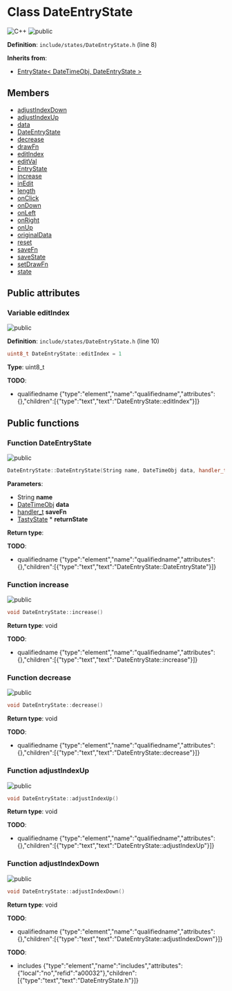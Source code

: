 <a id="a00080"></a>
# Class DateEntryState

![][C++]
![][public]

**Definition**: `include/states/DateEntryState.h` (line 8)





**Inherits from**:

* [EntryState\< DateTimeObj, DateEntryState \>](a00084.md#a00084)

## Members

* [adjustIndexDown](a00080.md#a00080_1ac299d7c5be3e0dbbe62771d3a8071c2c)
* [adjustIndexUp](a00080.md#a00080_1a2e506a99f316481cfb4cc82ebf8c7dd9)
* [data](a00084.md#a00084_1ab59b7e059f9f52e972697c61b58c59fb)
* [DateEntryState](a00080.md#a00080_1a392a4fc68dd6370fea14e9df185f3a47)
* [decrease](a00080.md#a00080_1a135b5a88b110cac5bdf3917abaf1f6af)
* [drawFn](a00084.md#a00084_1a26a63c705eb784b638c9e288c2d91090)
* [editIndex](a00080.md#a00080_1ab78771c8e67355e084530606d0fa39b5)
* [editVal](a00084.md#a00084_1a0cf0d4f4d20446fc394e3e9e8d2793b1)
* [EntryState](a00084.md#a00084_1aa611659439a0b30596553e9cb0ea7230)
* [increase](a00080.md#a00080_1ac0b1cd5e28c0d9c9229be80af390713c)
* [inEdit](a00084.md#a00084_1a5a0390d30529f33b7192b5d571faf11b)
* [length](a00084.md#a00084_1a0cc083de69e8442af50240f00338e86d)
* [onClick](a00084.md#a00084_1ae4c99104aa3bef58748022da74865ff0)
* [onDown](a00084.md#a00084_1a43512a0e5a5c1b7729a2c58a9ef04643)
* [onLeft](a00084.md#a00084_1ad775bb40c2fec2edfdf2226425a646a1)
* [onRight](a00084.md#a00084_1a937e240aaa9d689b397581fad110ad38)
* [onUp](a00084.md#a00084_1a59d35412472caf27d243ce9698b26cc3)
* [originalData](a00084.md#a00084_1a6abebe19b450f5323555c1fe11e00045)
* [reset](a00084.md#a00084_1a9d3c567b81a85de4d5793dc38c619092)
* [saveFn](a00084.md#a00084_1a4c197fca2ff66cd2197410fdf0ba2653)
* [saveState](a00084.md#a00084_1ab1e74c4e8e1e0673fa9aba0484ffff30)
* [setDrawFn](a00084.md#a00084_1afb0e9fe999378bd08363c52d2329da3f)
* [state](a00084.md#a00084_1a12cbe9558ab5262256df66ac4083b6a1)

## Public attributes

<a id="a00080_1ab78771c8e67355e084530606d0fa39b5"></a>
### Variable editIndex

![][public]

**Definition**: `include/states/DateEntryState.h` (line 10)

```cpp
uint8_t DateEntryState::editIndex = 1
```







**Type**: uint8_t

**TODO**:

* qualifiedname {"type":"element","name":"qualifiedname","attributes":{},"children":[{"type":"text","text":"DateEntryState::editIndex"}]}

## Public functions

<a id="a00080_1a392a4fc68dd6370fea14e9df185f3a47"></a>
### Function DateEntryState

![][public]

```cpp
DateEntryState::DateEntryState(String name, DateTimeObj data, handler_t saveFn, TastyState *returnState)
```







**Parameters**:

* String **name**
* [DateTimeObj](a00096.md#a00096) **data**
* [handler\_t](a00044.md#a00044_1a7d022f28028b1ac9f960f4a7e7386cf8) **saveFn**
* [TastyState](a00124.md#a00124) * **returnState**

**Return type**: 

**TODO**:

* qualifiedname {"type":"element","name":"qualifiedname","attributes":{},"children":[{"type":"text","text":"DateEntryState::DateEntryState"}]}

<a id="a00080_1ac0b1cd5e28c0d9c9229be80af390713c"></a>
### Function increase

![][public]

```cpp
void DateEntryState::increase()
```







**Return type**: void

**TODO**:

* qualifiedname {"type":"element","name":"qualifiedname","attributes":{},"children":[{"type":"text","text":"DateEntryState::increase"}]}

<a id="a00080_1a135b5a88b110cac5bdf3917abaf1f6af"></a>
### Function decrease

![][public]

```cpp
void DateEntryState::decrease()
```







**Return type**: void

**TODO**:

* qualifiedname {"type":"element","name":"qualifiedname","attributes":{},"children":[{"type":"text","text":"DateEntryState::decrease"}]}

<a id="a00080_1a2e506a99f316481cfb4cc82ebf8c7dd9"></a>
### Function adjustIndexUp

![][public]

```cpp
void DateEntryState::adjustIndexUp()
```







**Return type**: void

**TODO**:

* qualifiedname {"type":"element","name":"qualifiedname","attributes":{},"children":[{"type":"text","text":"DateEntryState::adjustIndexUp"}]}

<a id="a00080_1ac299d7c5be3e0dbbe62771d3a8071c2c"></a>
### Function adjustIndexDown

![][public]

```cpp
void DateEntryState::adjustIndexDown()
```







**Return type**: void

**TODO**:

* qualifiedname {"type":"element","name":"qualifiedname","attributes":{},"children":[{"type":"text","text":"DateEntryState::adjustIndexDown"}]}

**TODO**:

* includes {"type":"element","name":"includes","attributes":{"local":"no","refid":"a00032"},"children":[{"type":"text","text":"DateEntryState.h"}]}

[public]: https://img.shields.io/badge/-public-brightgreen (public)
[C++]: https://img.shields.io/badge/language-C%2B%2B-blue (C++)